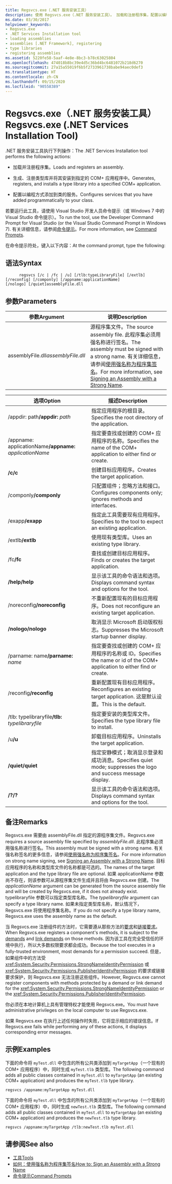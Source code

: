 ```yaml
---
title: Regsvcs.exe（.NET 服务安装工具）
description: 使用 Regsvcs.exe（.NET 服务安装工具）。 加载和注册程序集，配置以编程方式添加到类的服务等。
ms.date: 03/30/2017
helpviewer_keywords:
- Regsvcs.exe
- .NET Services Installation tool
- loading assemblies
- assemblies [.NET Framework], registering
- type libraries
- registering assemblies
ms.assetid: 5220fe58-5aaf-4e8e-8bc3-b78c63025804
ms.openlocfilehash: 474018b8bc39e4d5c36bd4bc6481072b218d6270
ms.sourcegitcommit: 27a15a55019f6b5f2733961738babe94aec0def3
ms.translationtype: HT
ms.contentlocale: zh-CN
ms.lasthandoff: 09/15/2020
ms.locfileid: "90558389"
---
```

# <a name="regsvcsexe-net-services-installation-tool"></a><span data-ttu-id="99ffc-104">Regsvcs.exe（.NET 服务安装工具）</span><span class="sxs-lookup"><span data-stu-id="99ffc-104">Regsvcs.exe (.NET Services Installation Tool)</span></span>
<span data-ttu-id="99ffc-105">.NET 服务安装工具执行下列操作：</span><span class="sxs-lookup"><span data-stu-id="99ffc-105">The .NET Services Installation tool performs the following actions:</span></span>  
  
- <span data-ttu-id="99ffc-106">加载并注册程序集。</span><span class="sxs-lookup"><span data-stu-id="99ffc-106">Loads and registers an assembly.</span></span>  
  
- <span data-ttu-id="99ffc-107">生成、注册类型库并将其安装到指定的 COM+ 应用程序中。</span><span class="sxs-lookup"><span data-stu-id="99ffc-107">Generates, registers, and installs a type library into a specified COM+ application.</span></span>  
  
- <span data-ttu-id="99ffc-108">配置以编程方式添加到类的服务。</span><span class="sxs-lookup"><span data-stu-id="99ffc-108">Configures services that you have added programmatically to your class.</span></span>  
  
 <span data-ttu-id="99ffc-109">若要运行此工具，请使用 Visual Studio 开发人员命令提示（或 Windows 7 中的 Visual Studio 命令提示）。</span><span class="sxs-lookup"><span data-stu-id="99ffc-109">To run the tool, use the Developer Command Prompt for Visual Studio (or the Visual Studio Command Prompt in Windows 7).</span></span> <span data-ttu-id="99ffc-110">有关详细信息，请参阅[命令提示](developer-command-prompt-for-vs.md)。</span><span class="sxs-lookup"><span data-stu-id="99ffc-110">For more information, see [Command Prompts](developer-command-prompt-for-vs.md).</span></span>  
  
 <span data-ttu-id="99ffc-111">在命令提示符处，键入以下内容：</span><span class="sxs-lookup"><span data-stu-id="99ffc-111">At the command prompt, type the following:</span></span>  
  
## <a name="syntax"></a><span data-ttu-id="99ffc-112">语法</span><span class="sxs-lookup"><span data-stu-id="99ffc-112">Syntax</span></span>  
  
```console  
      regsvcs [/c | /fc | /u] [/tlb:typeLibraryFile] [/extlb]  
[/reconfig] [/componly] [/appname:applicationName]  
[/nologo] [/quiet]assemblyFile.dll
```  
  
## <a name="parameters"></a><span data-ttu-id="99ffc-113">参数</span><span class="sxs-lookup"><span data-stu-id="99ffc-113">Parameters</span></span>  
  
|<span data-ttu-id="99ffc-114">参数</span><span class="sxs-lookup"><span data-stu-id="99ffc-114">Argument</span></span>|<span data-ttu-id="99ffc-115">说明</span><span class="sxs-lookup"><span data-stu-id="99ffc-115">Description</span></span>|  
|--------------|-----------------|  
|<span data-ttu-id="99ffc-116">assemblyFile.dll</span><span class="sxs-lookup"><span data-stu-id="99ffc-116">*assemblyFile.dll*</span></span>|<span data-ttu-id="99ffc-117">源程序集文件。</span><span class="sxs-lookup"><span data-stu-id="99ffc-117">The source assembly file.</span></span> <span data-ttu-id="99ffc-118">此程序集必须用强名称进行签名。</span><span class="sxs-lookup"><span data-stu-id="99ffc-118">The assembly must be signed with a strong name.</span></span> <span data-ttu-id="99ffc-119">有关详细信息，请参阅[使用强名称为程序集签名](../../standard/assembly/sign-strong-name.md)。</span><span class="sxs-lookup"><span data-stu-id="99ffc-119">For more information, see [Signing an Assembly with a Strong Name](../../standard/assembly/sign-strong-name.md).</span></span>|  
  
|<span data-ttu-id="99ffc-120">选项</span><span class="sxs-lookup"><span data-stu-id="99ffc-120">Option</span></span>|<span data-ttu-id="99ffc-121">描述</span><span class="sxs-lookup"><span data-stu-id="99ffc-121">Description</span></span>|  
|------------|-----------------|  
|<span data-ttu-id="99ffc-122">/appdir: path</span><span class="sxs-lookup"><span data-stu-id="99ffc-122">**/appdir:** *path*</span></span>|<span data-ttu-id="99ffc-123">指定应用程序的根目录。</span><span class="sxs-lookup"><span data-stu-id="99ffc-123">Specifies the root directory of the application.</span></span>|  
|<span data-ttu-id="99ffc-124">/appname: applicationName</span><span class="sxs-lookup"><span data-stu-id="99ffc-124">**/appname:** *applicationName*</span></span>|<span data-ttu-id="99ffc-125">指定要查找或创建的 COM+ 应用程序的名称。</span><span class="sxs-lookup"><span data-stu-id="99ffc-125">Specifies the name of the COM+ application to either find or create.</span></span>|  
|<span data-ttu-id="99ffc-126">**/c**</span><span class="sxs-lookup"><span data-stu-id="99ffc-126">**/c**</span></span>|<span data-ttu-id="99ffc-127">创建目标应用程序。</span><span class="sxs-lookup"><span data-stu-id="99ffc-127">Creates the target application.</span></span>|  
|<span data-ttu-id="99ffc-128">/componly</span><span class="sxs-lookup"><span data-stu-id="99ffc-128">**/componly**</span></span>|<span data-ttu-id="99ffc-129">只配置组件；忽略方法和接口。</span><span class="sxs-lookup"><span data-stu-id="99ffc-129">Configures components only; ignores methods and interfaces.</span></span>|  
|<span data-ttu-id="99ffc-130">/exapp</span><span class="sxs-lookup"><span data-stu-id="99ffc-130">**/exapp**</span></span>|<span data-ttu-id="99ffc-131">指定此工具需要现有应用程序。</span><span class="sxs-lookup"><span data-stu-id="99ffc-131">Specifies to the tool to expect an existing application.</span></span>|  
|<span data-ttu-id="99ffc-132">/extlb</span><span class="sxs-lookup"><span data-stu-id="99ffc-132">**/extlb**</span></span>|<span data-ttu-id="99ffc-133">使用现有类型库。</span><span class="sxs-lookup"><span data-stu-id="99ffc-133">Uses an existing type library.</span></span>|  
|<span data-ttu-id="99ffc-134">/fc</span><span class="sxs-lookup"><span data-stu-id="99ffc-134">**/fc**</span></span>|<span data-ttu-id="99ffc-135">查找或创建目标应用程序。</span><span class="sxs-lookup"><span data-stu-id="99ffc-135">Finds or creates the target application.</span></span>|  
|<span data-ttu-id="99ffc-136">**/help**</span><span class="sxs-lookup"><span data-stu-id="99ffc-136">**/help**</span></span>|<span data-ttu-id="99ffc-137">显示该工具的命令语法和选项。</span><span class="sxs-lookup"><span data-stu-id="99ffc-137">Displays command syntax and options for the tool.</span></span>|  
|<span data-ttu-id="99ffc-138">/noreconfig</span><span class="sxs-lookup"><span data-stu-id="99ffc-138">**/noreconfig**</span></span>|<span data-ttu-id="99ffc-139">不重新配置现有的目标应用程序。</span><span class="sxs-lookup"><span data-stu-id="99ffc-139">Does not reconfigure an existing target application.</span></span>|  
|<span data-ttu-id="99ffc-140">**/nologo**</span><span class="sxs-lookup"><span data-stu-id="99ffc-140">**/nologo**</span></span>|<span data-ttu-id="99ffc-141">取消显示 Microsoft 启动版权标志。</span><span class="sxs-lookup"><span data-stu-id="99ffc-141">Suppresses the Microsoft startup banner display.</span></span>|  
|<span data-ttu-id="99ffc-142">/parname: name</span><span class="sxs-lookup"><span data-stu-id="99ffc-142">**/parname:** *name*</span></span>|<span data-ttu-id="99ffc-143">指定要查找或创建的 COM+ 应用程序的名称或 ID。</span><span class="sxs-lookup"><span data-stu-id="99ffc-143">Specifies the name or id of the COM+ application to either find or create.</span></span>|  
|<span data-ttu-id="99ffc-144">/reconfig</span><span class="sxs-lookup"><span data-stu-id="99ffc-144">**/reconfig**</span></span>|<span data-ttu-id="99ffc-145">重新配置现有目标应用程序。</span><span class="sxs-lookup"><span data-stu-id="99ffc-145">Reconfigures an existing target application.</span></span> <span data-ttu-id="99ffc-146">这是默认设置。</span><span class="sxs-lookup"><span data-stu-id="99ffc-146">This is the default.</span></span>|  
|<span data-ttu-id="99ffc-147">/tlb: typelibraryfile</span><span class="sxs-lookup"><span data-stu-id="99ffc-147">**/tlb:** *typelibraryfile*</span></span>|<span data-ttu-id="99ffc-148">指定要安装的类型库文件。</span><span class="sxs-lookup"><span data-stu-id="99ffc-148">Specifies the type library file to install.</span></span>|  
|<span data-ttu-id="99ffc-149">/u</span><span class="sxs-lookup"><span data-stu-id="99ffc-149">**/u**</span></span>|<span data-ttu-id="99ffc-150">卸载目标应用程序。</span><span class="sxs-lookup"><span data-stu-id="99ffc-150">Uninstalls the target application.</span></span>|  
|<span data-ttu-id="99ffc-151">**/quiet**</span><span class="sxs-lookup"><span data-stu-id="99ffc-151">**/quiet**</span></span>|<span data-ttu-id="99ffc-152">指定安静模式；取消显示登录和成功消息。</span><span class="sxs-lookup"><span data-stu-id="99ffc-152">Specifies quiet mode; suppresses the logo and success message display.</span></span>|  
|<span data-ttu-id="99ffc-153">**/?**</span><span class="sxs-lookup"><span data-stu-id="99ffc-153">**/?**</span></span>|<span data-ttu-id="99ffc-154">显示该工具的命令语法和选项。</span><span class="sxs-lookup"><span data-stu-id="99ffc-154">Displays command syntax and options for the tool.</span></span>|  
  
## <a name="remarks"></a><span data-ttu-id="99ffc-155">备注</span><span class="sxs-lookup"><span data-stu-id="99ffc-155">Remarks</span></span>  
 <span data-ttu-id="99ffc-156">Regsvcs.exe 需要由 assemblyFile.dll 指定的源程序集文件。</span><span class="sxs-lookup"><span data-stu-id="99ffc-156">Regsvcs.exe requires a source assembly file specified by *assemblyFile.dll*.</span></span> <span data-ttu-id="99ffc-157">此程序集必须用强名称进行签名。</span><span class="sxs-lookup"><span data-stu-id="99ffc-157">This assembly must be signed with a strong name.</span></span> <span data-ttu-id="99ffc-158">有关强名称签名的更多信息，请参阅[使用强名称为程序集签名](../../standard/assembly/sign-strong-name.md)。</span><span class="sxs-lookup"><span data-stu-id="99ffc-158">For more information on strong name signing, see [Signing an Assembly with a Strong Name](../../standard/assembly/sign-strong-name.md).</span></span> <span data-ttu-id="99ffc-159">目标应用程序的名称和类型库文件的名称都是可选的。</span><span class="sxs-lookup"><span data-stu-id="99ffc-159">The names of the target application and the type library file are optional.</span></span> <span data-ttu-id="99ffc-160">如果 applicationName 参数尚不存在，则该参数可从源程序集文件生成并且将由 Regsvcs.exe 创建。</span><span class="sxs-lookup"><span data-stu-id="99ffc-160">The *applicationName* argument can be generated from the source assembly file and will be created by Regsvcs.exe, if it does not already exist.</span></span> <span data-ttu-id="99ffc-161">typelibraryfile 参数可以指定类型库名称。</span><span class="sxs-lookup"><span data-stu-id="99ffc-161">The *typelibraryfile* argument can specify a type library name.</span></span> <span data-ttu-id="99ffc-162">如果未指定类型库名称，默认情况下，Regsvcs.exe 将使用程序集名称。</span><span class="sxs-lookup"><span data-stu-id="99ffc-162">If you do not specify a type library name, Regsvcs.exe uses the assembly name as the default.</span></span>  
  
 <span data-ttu-id="99ffc-163">当 Regsvcs.exe 注册组件的方法时，它需要遵从那些方法的[要求](/previous-versions/dotnet/netframework-4.0/9kc0c6st(v=vs.100))和[链接要求](../misc/link-demands.md)。</span><span class="sxs-lookup"><span data-stu-id="99ffc-163">When Regsvcs.exe registers a component's methods, it is subject to the [demands](/previous-versions/dotnet/netframework-4.0/9kc0c6st(v=vs.100)) and [link demands](../misc/link-demands.md) on those methods.</span></span> <span data-ttu-id="99ffc-164">因为该工具在完全受信任的环境中执行，所以大多数权限要求都会成功。</span><span class="sxs-lookup"><span data-stu-id="99ffc-164">Because the tool executes in a fully-trusted environment, most demands for a permission succeed.</span></span> <span data-ttu-id="99ffc-165">但是，如果组件中的方法受 <xref:System.Security.Permissions.StrongNameIdentityPermission> 或 <xref:System.Security.Permissions.PublisherIdentityPermission> 的要求或链接要求保护，则 Regsvcs.exe 无法注册这些组件。</span><span class="sxs-lookup"><span data-stu-id="99ffc-165">However, Regsvcs.exe cannot register components with methods protected by a demand or link demand for the <xref:System.Security.Permissions.StrongNameIdentityPermission> or the <xref:System.Security.Permissions.PublisherIdentityPermission>.</span></span>  
  
 <span data-ttu-id="99ffc-166">你必须在本地计算机上具有管理特权才能使用 Regsvcs.exe。</span><span class="sxs-lookup"><span data-stu-id="99ffc-166">You must have administrative privileges on the local computer to use Regsvcs.exe.</span></span>  
  
 <span data-ttu-id="99ffc-167">如果 Regsvcs.exe 在执行上述任何操作时失败，它将显示相应的错误信息。</span><span class="sxs-lookup"><span data-stu-id="99ffc-167">If Regsvcs.exe fails while performing any of these actions, it displays corresponding error messages.</span></span>  
  
## <a name="examples"></a><span data-ttu-id="99ffc-168">示例</span><span class="sxs-lookup"><span data-stu-id="99ffc-168">Examples</span></span>  
 <span data-ttu-id="99ffc-169">下面的命令将 `myTest.dll` 中包含的所有公共类添加到 `myTargetApp`（一个现有的 COM+ 应用程序）中，同时生成 `myTest.tlb` 类型库。</span><span class="sxs-lookup"><span data-stu-id="99ffc-169">The following command adds all public classes contained in `myTest.dll` to `myTargetApp` (an existing COM+ application) and produces the `myTest.tlb` type library.</span></span>  
  
```console  
regsvcs /appname:myTargetApp myTest.dll  
```  
  
 <span data-ttu-id="99ffc-170">下面的命令将 `myTest.dll` 中包含的所有公共类添加到 `myTargetApp`（一个现有的 COM+ 应用程序）中，同时生成 `newTest.tlb` 类型库。</span><span class="sxs-lookup"><span data-stu-id="99ffc-170">The following command adds all public classes contained in `myTest.dll` to `myTargetApp` (an existing COM+ application) and produces the `newTest.tlb` type library.</span></span>  
  
```console  
regsvcs /appname:myTargetApp /tlb:newTest.tlb myTest.dll  
```  
  
## <a name="see-also"></a><span data-ttu-id="99ffc-171">请参阅</span><span class="sxs-lookup"><span data-stu-id="99ffc-171">See also</span></span>

- [<span data-ttu-id="99ffc-172">工具</span><span class="sxs-lookup"><span data-stu-id="99ffc-172">Tools</span></span>](index.md)
- [<span data-ttu-id="99ffc-173">如何：使用强名称为程序集签名</span><span class="sxs-lookup"><span data-stu-id="99ffc-173">How to: Sign an Assembly with a Strong Name</span></span>](../../standard/assembly/sign-strong-name.md)
- [<span data-ttu-id="99ffc-174">命令提示</span><span class="sxs-lookup"><span data-stu-id="99ffc-174">Command Prompts</span></span>](developer-command-prompt-for-vs.md)
